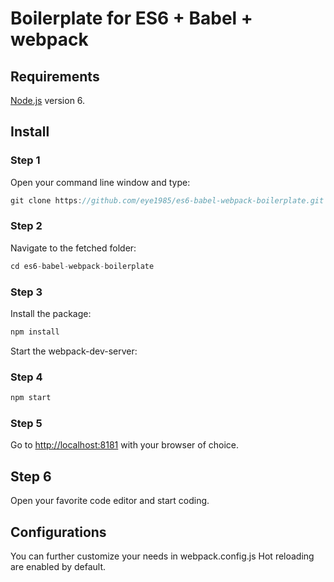 # Boilerplate for ES6 + Babel + webpack

## Requirements
[Node.js](https://nodejs.org) version 6.

## Install
### Step 1
Open your command line window and type:
```javascript
git clone https://github.com/eye1985/es6-babel-webpack-boilerplate.git
```

### Step 2
Navigate to the fetched folder:
```javascript
cd es6-babel-webpack-boilerplate
```

### Step 3
Install the package:
```javascript
npm install
```

Start the webpack-dev-server:
### Step 4
```javascript
npm start
```

### Step 5
Go to [http://localhost:8181](http://localhost:8181) with your browser of choice.

## Step 6
Open your favorite code editor and start coding.

## Configurations
You can further customize your needs in webpack.config.js
Hot reloading are enabled by default.
